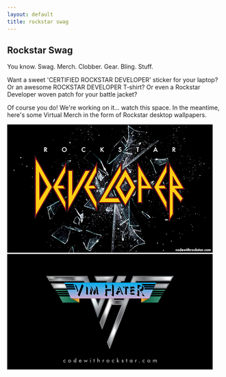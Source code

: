 ```yaml
---
layout: default
title: rockstar swag
---
```

## Rockstar Swag

You know. Swag. Merch. Clobber. Gear. Bling. Stuff.

Want a sweet 'CERTIFIED ROCKSTAR DEVELOPER' sticker for your laptop? Or an awesome ROCKSTAR DEVELOPER T&#8209;shirt? Or even a Rockstar Developer woven patch for your battle jacket?

Of course you do! We're working on it... watch this space. In the meantime, here's some Virtual Merch in the form of Rockstar desktop wallpapers.
<div id="wallpaper-gallery">
    <a href="/media/wallpaper/def_leppard_hd_wallpaper.png" title="Def Leppard style Rockstar wallpaper"><img src="media/wallpaper/def_leppard_hd_wallpaper_preview.png" alt="Def Leppard style Rockstar wallpaper" /></a>
    <a href="/media/wallpaper/vim_hater.png" title="Vim Hater (Van Halen) parody wallpaper"><img src="media/wallpaper/vim_hater_preview.png" alt="Van Halen style Rockstar wallpaper" /></a>
</div>